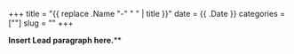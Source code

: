 +++
title       = "{{ replace .Name "-" " " | title }}"
date        = {{ .Date }}
categories  = [""]
slug        = ""
+++

**Insert Lead paragraph here.****
